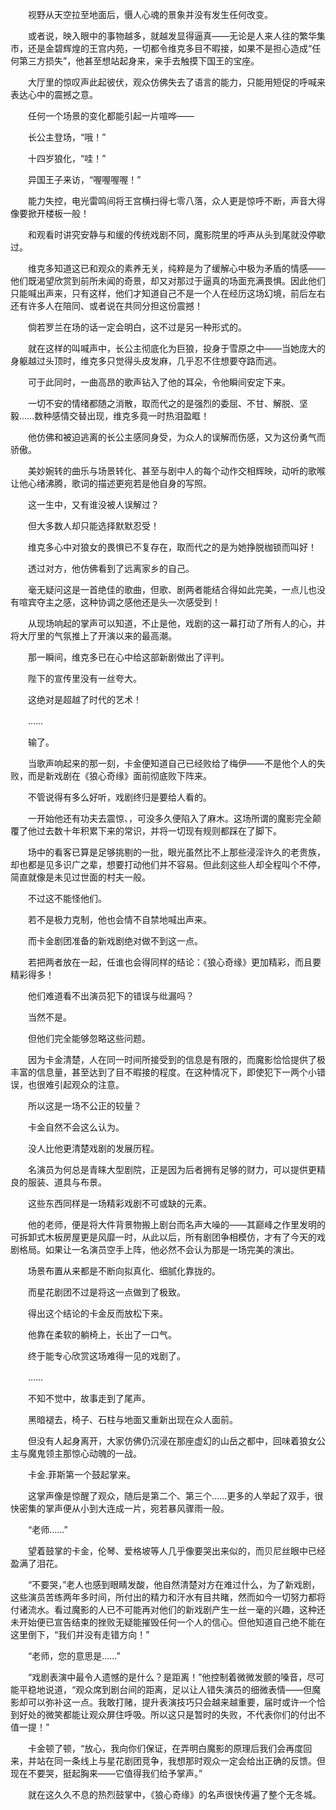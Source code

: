 　　视野从天空拉至地面后，慑人心魂的景象并没有发生任何改变。

　　或者说，映入眼中的事物越多，就越发显得逼真——无论是人来人往的繁华集市，还是金碧辉煌的王宫内苑，一切都令维克多目不暇接，如果不是担心造成“任何第三方损失”，他甚至想站起身来，亲手去触摸下国王的宝座。

　　大厅里的惊叹声此起彼伏，观众仿佛失去了语言的能力，只能用短促的呼喊来表达心中的震撼之意。

　　任何一个场景的变化都能引起一片喧哗——

　　长公主登场，“哦！”

　　十四岁狼化，“哇！”

　　异国王子来访，“喔喔喔喔！”

　　能力失控，电光雷鸣间将王宫横扫得七零八落，众人更是惊呼不断，声音大得像要掀开楼板一般！

　　和观看时讲究安静与和缓的传统戏剧不同，魔影院里的呼声从头到尾就没停歇过。

　　维克多知道这已和观众的素养无关，纯粹是为了缓解心中极为矛盾的情感——他们既渴望欣赏到前所未闻的奇景，却又对那过于逼真的场面充满畏惧。因此他们只能喊出声来，只有这样，他们才知道自己不是一个人在经历这场幻境，前后左右还有许多人在陪同、或者说在共同分担这份震撼！

　　倘若罗兰在场的话一定会明白，这不过是另一种形式的。

　　就在这样的叫喊声中，长公主彻底化为巨狼，投身于雪原之中——当她庞大的身躯越过头顶时，维克多只觉得头皮发麻，几乎忍不住想要夺路而逃。

　　可于此同时，一曲高昂的歌声钻入了他的耳朵，令他瞬间安定下来。

　　一切不安的情绪都随之消散，取而代之的是强烈的委屈、不甘、解脱、坚毅……数种感情交替出现，维克多竟一时热泪盈眶！

　　他仿佛和被迫逃离的长公主感同身受，为众人的误解而伤感，又为这份勇气而骄傲。

　　美妙婉转的曲乐与场景转化、甚至与剧中人的每个动作交相辉映，动听的歌喉让他心绪沸腾，歌词的描述更宛若是他自身的写照。

　　这一生中，又有谁没被人误解过？

　　但大多数人却只能选择默默忍受！

　　维克多心中对狼女的畏惧已不复存在，取而代之的是为她挣脱枷锁而叫好！

　　透过对方，他仿佛看到了远离家乡的自己。

　　毫无疑问这是一首绝佳的歌曲，但歌、剧两者能结合得如此完美，一点儿也没有喧宾夺主之感，这种协调之感他还是头一次感受到！

　　从现场响起的掌声可以知道，不止是他，戏剧的这一幕打动了所有人的心，并将大厅里的气氛推上了开演以来的最高潮。

　　那一瞬间，维克多已在心中给这部新剧做出了评判。

　　陛下的宣传里没有一丝夸大。

　　这绝对是超越了时代的艺术！

　　……

　　输了。

　　当歌声响起来的那一刻，卡金便知道自己已经败给了梅伊——不是他个人的失败，而是新戏剧在《狼心奇缘》面前彻底败下阵来。

　　不管说得有多么好听，戏剧终归是要给人看的。

　　一开始他还有功夫去震惊、，可没多久便陷入了麻木。这场所谓的魔影完全颠覆了他过去数十年积累下来的常识，并将一切现有规则都踩在了脚下。

　　场中的看客已算是足够挑剔的一批，眼光虽然比不上那些浸淫许久的老贵族，却也都是见多识广之辈，想要打动他们并不容易。但此刻这些人却全程叫个不停，简直就像是未见过世面的村夫一般。

　　不过这不能怪他们。

　　若不是极力克制，他也会情不自禁地喊出声来。

　　而卡金剧团准备的新戏剧绝对做不到这一点。

　　若把两者放在一起，任谁也会得同样的结论：《狼心奇缘》更加精彩，而且要精彩得多！

　　他们难道看不出演员犯下的错误与纰漏吗？

　　当然不是。

　　但他们完全能够忽略这些问题。

　　因为卡金清楚，人在同一时间所接受到的信息是有限的，而魔影恰恰提供了极丰富的信息量，甚至达到了目不暇接的程度。在这种情况下，即使犯下一两个小错误，也很难引起观众的注意。

　　所以这是一场不公正的较量？

　　卡金自然不会这么认为。

　　没人比他更清楚戏剧的发展历程。

　　名演员为何总是青睐大型剧院，正是因为后者拥有足够的财力，可以提供更精良的服装、道具与布景。

　　这些东西同样是一场精彩戏剧不可或缺的元素。

　　他的老师，便是将大件背景物搬上剧台而名声大噪的——其巅峰之作里发明的可拆卸式木板房屋更是风靡一时，从此以后，所有剧团争相模仿，才有了今天的戏剧格局。如果让一名演员空手上阵，他必然不会认为那是一场完美的演出。

　　场景布置从来都是不断向拟真化、细腻化靠拢的。

　　而星花剧团不过是将这一点做到了极致。

　　得出这个结论的卡金反而放松下来。

　　他靠在柔软的躺椅上，长出了一口气。

　　终于能专心欣赏这场难得一见的戏剧了。

　　……

　　不知不觉中，故事走到了尾声。

　　黑暗褪去，椅子、石柱与地面又重新出现在众人面前。

　　但没有人起身离开，大家仿佛仍沉浸在那座虚幻的山岳之都中，回味着狼女公主与魔鬼领主那惊心动魄的一战。

　　卡金.菲斯第一个鼓起掌来。

　　这掌声像是惊醒了观众，随后是第二个、第三个……更多的人举起了双手，很快密集的掌声便从小到大连成一片，宛若暴风骤雨一般。

　　“老师……”

　　望着鼓掌的卡金，伦琴、爱格坡等人几乎像要哭出来似的，而贝尼丝眼中已经盈满了泪花。

　　“不要哭，”老人也感到眼睛发酸，他自然清楚对方在难过什么，为了新戏剧，这些演员苦练两年多时间，所付出的精力和汗水有目共睹，然而如今一切努力都将付诸流水。看过魔影的人已不可能再对他们的新戏剧产生一丝一毫的兴趣，这种还未开始便已宣告结束的挫败无疑能摧毁任何一个人的信心。但他知道自己绝不能在这里倒下，“我们并没有走错方向！”

　　“老师，您的意思是……”

　　“戏剧表演中最令人遗憾的是什么？是距离！”他控制着微微发颤的嗓音，尽可能平稳地说道，“观众席到剧台间的距离，足以让人错失演员的细微表情——但魔影却可以弥补这一点。我敢打赌，提升表演技巧只会越来越重要，届时或许一个恰到好处的微笑都能让观众屏住呼吸。所以这只是暂时的失败，不代表你们的付出不值一提！”

　　卡金顿了顿，“放心，我向你们保证，在弄明白魔影的原理后我们会再度回来，并站在同一条线上与星花剧团竞争，我想那时观众一定会给出正确的反馈。但现在不要哭，挺起胸来——它值得我们给予掌声。”

　　就在这久久不息的热烈鼓掌中，《狼心奇缘》的名声很快传遍了整个无冬城。
